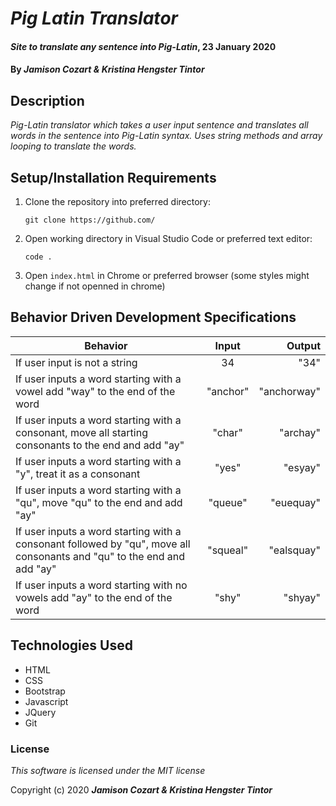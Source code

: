 # _Pig Latin Translator_

#### _Site to translate any sentence into Pig-Latin_, 23 January 2020

#### By _**Jamison Cozart & Kristina Hengster Tintor**_

## Description

_Pig-Latin translator which takes a user input sentence and translates all words in the sentence into Pig-Latin syntax. Uses string methods and array looping to translate the words._

## Setup/Installation Requirements

1. Clone the repository into preferred directory:
    ```
    git clone https://github.com/
    ```
2. Open working directory in Visual Studio Code or preferred text editor:
    ```
    code .
    ```
3. Open `index.html` in Chrome or preferred browser (some styles might change if not openned in chrome)

## Behavior Driven Development Specifications

| Behavior                                              | Input    | Output|
| ----------------------------------------------------- |:--------:| -----:|
| If user input is not a string                         | 34       |"34"|
| If user inputs a word starting with a vowel add "way" to the end of the word | "anchor" | "anchorway"|
| If user inputs a word starting with a consonant, move all starting consonants to the end and add "ay"      | "char"   | "archay" |
| If user inputs a word starting with a "y", treat it as a consonant        | "yes"  | "esyay"  |
| If user inputs a word starting with a "qu", move "qu" to the end and add "ay"   | "queue"    | "euequay"|
| If user inputs a word starting with a consonant followed by "qu", move all consonants and "qu" to the end and add "ay" | "squeal"    | "ealsquay" |
| If user inputs a word starting with no vowels add "ay" to the end of the word | "shy"    | "shyay" |

## Technologies Used

* HTML
* CSS
* Bootstrap
* Javascript
* JQuery
* Git

### License

*This software is licensed under the MIT license*

Copyright (c) 2020 **_Jamison Cozart & Kristina Hengster Tintor_**







